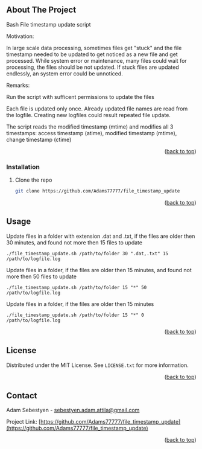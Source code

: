 <!-- Improved compatibility of back to top link: See: https://github.com/othneildrew/Best-README-Template/pull/73 -->
<a id="readme-top"></a>
<!--
*** Thanks for checking out the Best-README-Template. If you have a suggestion
*** that would make this better, please fork the repo and create a pull request
*** or simply open an issue with the tag "enhancement".
*** Don't forget to give the project a star!
*** Thanks again! Now go create something AMAZING! :D
-->



<!-- ABOUT THE PROJECT -->
## About The Project

Bash File timestamp update script

Motivation: 

In large scale data processing, sometimes files get "stuck" and the file timestamp needed to be updated to get noticed as a new file and get processed.
While system error or maintenance, many files could wait for processing, the files should be not updated.
If stuck files are updated endlessly, an system error could be unnoticed.

Remarks: 

Run the script with sufficent permissions to update the files

Each file is updated only once. Already updated file names are read from the logfile. Creating new logfiles could result repeated file update.

The script reads the modified timestamp (mtime) and modifies all 3 timestamps: access timestamp (atime), modified timestamp (mtime), change timestamp (ctime)

<p align="right">(<a href="#readme-top">back to top</a>)</p>



### Installation

1. Clone the repo
   ```sh
   git clone https://github.com/Adams77777/file_timestamp_update
   ```

<p align="right">(<a href="#readme-top">back to top</a>)</p>



<!-- USAGE EXAMPLES -->
## Usage

Update files in a folder with extension .dat and .txt, if the files are older then 30 minutes, and found not more then 15 files to update
```
./file_timestamp_update.sh /path/to/folder 30 ".dat,.txt" 15 /path/to/logfile.log
```

Update files in a folder, if the files are older then 15 minutes, and found not more then 50 files to update
```
./file_timestamp_update.sh /path/to/folder 15 "*" 50 /path/to/logfile.log
```

Update files in a folder, if the files are older then 15 minutes
```
./file_timestamp_update.sh /path/to/folder 15 "*" 0 /path/to/logfile.log
```

<p align="right">(<a href="#readme-top">back to top</a>)</p>



<!-- LICENSE -->
## License

Distributed under the MIT License. See `LICENSE.txt` for more information.

<p align="right">(<a href="#readme-top">back to top</a>)</p>



<!-- CONTACT -->
## Contact

Adam Sebestyen - sebestyen.adam.attila@gmail.com

Project Link: [https://github.com/Adams77777/file_timestamp_update](https://github.com/Adams77777/file_timestamp_update)

<p align="right">(<a href="#readme-top">back to top</a>)</p>
